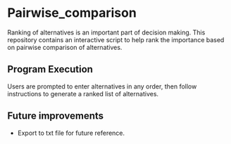 # Pairwise_comparison
Ranking of alternatives is an important part of decision making. This repository contains an interactive script to help rank the importance based on pairwise comparison of alternatives.
	
## Program Execution
Users are prompted to enter alternatives in any order, then follow instructions to generate a ranked list of alternatives.

## Future improvements
* Export to txt file for future reference.